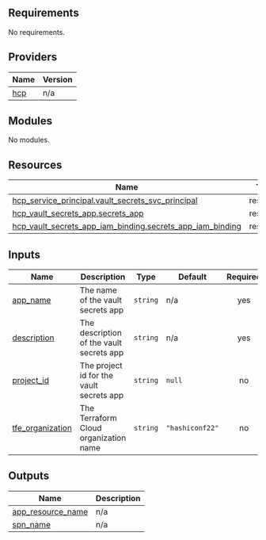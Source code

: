 <!-- BEGIN_TF_DOCS -->
## Requirements

No requirements.

## Providers

| Name | Version |
|------|---------|
| <a name="provider_hcp"></a> [hcp](#provider\_hcp) | n/a |

## Modules

No modules.

## Resources

| Name | Type |
|------|------|
| [hcp_service_principal.vault_secrets_svc_principal](https://registry.terraform.io/providers/hashicorp/hcp/latest/docs/resources/service_principal) | resource |
| [hcp_vault_secrets_app.secrets_app](https://registry.terraform.io/providers/hashicorp/hcp/latest/docs/resources/vault_secrets_app) | resource |
| [hcp_vault_secrets_app_iam_binding.secrets_app_iam_binding](https://registry.terraform.io/providers/hashicorp/hcp/latest/docs/resources/vault_secrets_app_iam_binding) | resource |

## Inputs

| Name | Description | Type | Default | Required |
|------|-------------|------|---------|:--------:|
| <a name="input_app_name"></a> [app\_name](#input\_app\_name) | The name of the vault secrets app | `string` | n/a | yes |
| <a name="input_description"></a> [description](#input\_description) | The description of the vault secrets app | `string` | n/a | yes |
| <a name="input_project_id"></a> [project\_id](#input\_project\_id) | The project id for the vault secrets app | `string` | `null` | no |
| <a name="input_tfe_organization"></a> [tfe\_organization](#input\_tfe\_organization) | The Terraform Cloud organization name | `string` | `"hashiconf22"` | no |

## Outputs

| Name | Description |
|------|-------------|
| <a name="output_app_resource_name"></a> [app\_resource\_name](#output\_app\_resource\_name) | n/a |
| <a name="output_spn_name"></a> [spn\_name](#output\_spn\_name) | n/a |
<!-- END_TF_DOCS -->